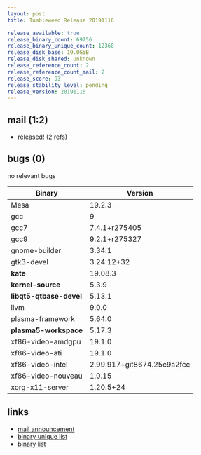 ```yaml
---
layout: post
title: Tumbleweed Release 20191116

release_available: true
release_binary_count: 69756
release_binary_unique_count: 12368
release_disk_base: 19.0GiB
release_disk_shared: unknown
release_reference_count: 2
release_reference_count_mail: 2
release_score: 93
release_stability_level: pending
release_version: 20191116
---
```


## mail (1:2)

- [released!](https://lists.opensuse.org/opensuse-factory/2019-11/msg00283.html) (2 refs)

## bugs (0)

<!--more-->

no relevant bugs

Binary | Version
--- | ---
Mesa | 19.2.3
gcc | 9
gcc7 | 7.4.1+r275405
gcc9 | 9.2.1+r275327
gnome-builder | 3.34.1
gtk3-devel | 3.24.12+32
**kate** | 19.08.3
**kernel-source** | 5.3.9
**libqt5-qtbase-devel** | 5.13.1
llvm | 9.0.0
plasma-framework | 5.64.0
**plasma5-workspace** | 5.17.3
xf86-video-amdgpu | 19.1.0
xf86-video-ati | 19.1.0
xf86-video-intel | 2.99.917+git8674.25c9a2fcc
xf86-video-nouveau | 1.0.15
xorg-x11-server | 1.20.5+24

## links

- [mail announcement](https://lists.opensuse.org/opensuse-factory/2019-11/msg00264.html)
- [binary unique list](http://download.opensuse.org/history/20191116/rpm.unique.list)
- [binary list](http://download.opensuse.org/history/20191116/rpm.list)
